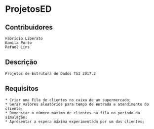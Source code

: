 # ProjetosED

## Contribuidores

	Fabrício Liberato
	Kamila Porto
	Rafael Lins

## Descrição
	
	Projetos de Estrutura de Dados TSI 2017.2

## Requisitos

	* Criar uma Fila de clientes no caixa de um supermercado;
	* Gerar valores aleatórios para tempo de entrada e atendimento do cliente;
	* Demonstar o número máximo de clientes na fila no período da simulação;
	* Apresentar a espera máxima experimentada por um dos clientes;


